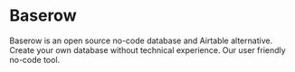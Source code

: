 # Baserow

Baserow is an open source no-code database and Airtable alternative. Create your own database without technical experience. Our user friendly no-code tool.
